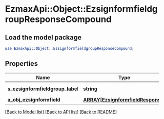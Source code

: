 # EzmaxApi::Object::EzsignformfieldgroupResponseCompound

## Load the model package
```perl
use EzmaxApi::Object::EzsignformfieldgroupResponseCompound;
```

## Properties
Name | Type | Description | Notes
------------ | ------------- | ------------- | -------------
**s_ezsignformfieldgroup_label** | **string** | The Label for the Ezsignformfieldgroup | 
**a_obj_ezsignformfield** | [**ARRAY[EzsignformfieldResponse]**](EzsignformfieldResponse.md) |  | 

[[Back to Model list]](../README.md#documentation-for-models) [[Back to API list]](../README.md#documentation-for-api-endpoints) [[Back to README]](../README.md)


